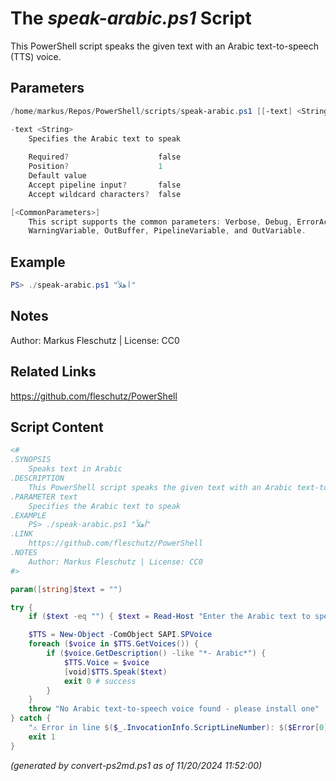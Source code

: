 The *speak-arabic.ps1* Script
===========================

This PowerShell script speaks the given text with an Arabic text-to-speech (TTS) voice.

Parameters
----------
```powershell
/home/markus/Repos/PowerShell/scripts/speak-arabic.ps1 [[-text] <String>] [<CommonParameters>]

-text <String>
    Specifies the Arabic text to speak
    
    Required?                    false
    Position?                    1
    Default value                
    Accept pipeline input?       false
    Accept wildcard characters?  false

[<CommonParameters>]
    This script supports the common parameters: Verbose, Debug, ErrorAction, ErrorVariable, WarningAction, 
    WarningVariable, OutBuffer, PipelineVariable, and OutVariable.
```

Example
-------
```powershell
PS> ./speak-arabic.ps1 "أهلاً"

```

Notes
-----
Author: Markus Fleschutz | License: CC0

Related Links
-------------
https://github.com/fleschutz/PowerShell

Script Content
--------------
```powershell
<#
.SYNOPSIS
	Speaks text in Arabic
.DESCRIPTION
	This PowerShell script speaks the given text with an Arabic text-to-speech (TTS) voice.
.PARAMETER text
	Specifies the Arabic text to speak
.EXAMPLE
	PS> ./speak-arabic.ps1 "أهلاً"
.LINK
	https://github.com/fleschutz/PowerShell
.NOTES
	Author: Markus Fleschutz | License: CC0
#>

param([string]$text = "")

try {
	if ($text -eq "") { $text = Read-Host "Enter the Arabic text to speak" }

	$TTS = New-Object -ComObject SAPI.SPVoice
	foreach ($voice in $TTS.GetVoices()) {
		if ($voice.GetDescription() -like "*- Arabic*") { 
			$TTS.Voice = $voice
			[void]$TTS.Speak($text)
			exit 0 # success
		}
	}
	throw "No Arabic text-to-speech voice found - please install one"
} catch {
	"⚠️ Error in line $($_.InvocationInfo.ScriptLineNumber): $($Error[0])"
	exit 1
}
```

*(generated by convert-ps2md.ps1 as of 11/20/2024 11:52:00)*
